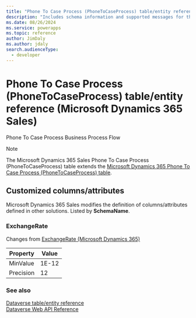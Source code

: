 ```yaml
---
title: "Phone To Case Process (PhoneToCaseProcess) table/entity reference (Microsoft Dynamics 365 Sales)"
description: "Includes schema information and supported messages for the Phone To Case Process (PhoneToCaseProcess) table/entity with Microsoft Dynamics 365 Sales."
ms.date: 08/26/2024
ms.service: powerapps
ms.topic: reference
author: JimDaly
ms.author: jdaly
search.audienceType: 
  - developer
---
```


# Phone To Case Process (PhoneToCaseProcess) table/entity reference (Microsoft Dynamics 365 Sales)

Phone To Case Process Business Process Flow

> [!NOTE]
> The Microsoft Dynamics 365 Sales Phone To Case Process (PhoneToCaseProcess) table extends the [Microsoft Dynamics 365 Phone To Case Process (PhoneToCaseProcess) table](/dynamics365/developer/entities/phonetocaseprocess).



## Customized columns/attributes

Microsoft Dynamics 365 Sales modifies the definition of columns/attributes defined in other solutions. Listed by **SchemaName**.

### <a name="BKMK_ExchangeRate"></a> ExchangeRate

Changes from [ExchangeRate (Microsoft Dynamics 365)](/dynamics365/developer/entities/phonetocaseprocess#BKMK_ExchangeRate)

|Property|Value|
|---|---|
|MinValue|1E-12|
|Precision|12|




### See also

[Dataverse table/entity reference](../about-entity-reference.md)  
[Dataverse Web API Reference](/power-apps/developer/data-platform/webapi/reference/about)   

